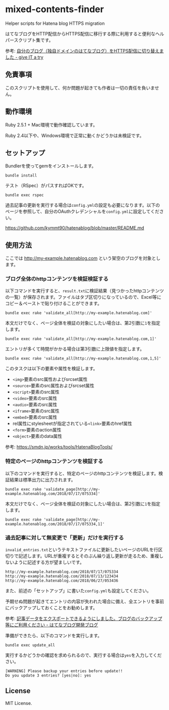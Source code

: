 # mixed-contents-finder
Helper scripts for Hatena blog HTTPS migration

はてなブログをHTTP配信からHTTPS配信に移行する際に利用すると便利なヘルパースクリプト集です。

参考: [自分のブログ（独自ドメインのはてなブログ）をHTTPS配信に切り替えました \- give IT a try](https://blog.jnito.com/entry/2018/07/16/084116)

## 免責事項

このスクリプトを使用して、何か問題が起きても作者は一切の責任を負いません。

## 動作環境

Ruby 2.5.1 + Mac環境で動作確認しています。

Ruby 2.4以下や、Windows環境で正常に動くかどうかは未検証です。

## セットアップ

Bundlerを使ってgemをインストールします。

```
bundle install
```

テスト（RSpec）がパスすればOKです。

```
bundle exec rspec
```

過去記事の更新を実行する場合は`config.yml`の設定も必要になります。以下のページを参照して、自分のOAuthクレデンシャルを`config.yml`に設定してください。

https://github.com/kymmt90/hatenablog/blob/master/README.md

## 使用方法

ここでは http://my-example.hatenablog.com という架空のブログを対象とします。

### ブログ全体のhttpコンテンツを検証検証する

以下コマンドを実行すると、`result.txt`に検証結果（見つかったhttpコンテンツの一覧）が保存されます。ファイルはタブ区切りになっているので、Excel等にコピー＆ペーストで貼り付けることができます。

```
bundle exec rake 'validate_all[http://my-example.hatenablog.com]'
```

本文だけでなく、ページ全体を検証の対象にしたい場合は、第2引数に`1`を指定します。

```
bundle exec rake 'validate_all[http://my-example.hatenablog.com,1]'
```

エントリが多くて時間がかかる場合は第3引数に上限値を指定します。

```
bundle exec rake 'validate_all[http://my-example.hatenablog.com,1,5]'
```

このタスクは以下の要素や属性を検証します。

- `<img>`要素のsrc属性およびsrcset属性
- `<source>`要素のsrc属性およびsrcset属性
- `<script>`要素のsrc属性
- `<video>`要素のsrc属性
- `<audio>`要素のsrc属性
- `<iframe>`要素のsrc属性
- `<embed>`要素のsrc属性
- rel属性にstylesheetが指定されている`<link>`要素のhref属性
- `<form>`要素のaction属性
- `<object>`要素のdata属性

参考: https://smdn.jp/works/tools/HatenaBlogTools/

### 特定のページのhttpコンテンツを検証する

以下のコマンドを実行すると、特定のページのhttpコンテンツを検証します。検証結果は標準出力に出力されます。

```
bundle exec rake 'validate_page[http://my-example.hatenablog.com/2018/07/17/075334]'
```

本文だけでなく、ページ全体を検証の対象にしたい場合は、第2引数に`1`を指定します。

```
bundle exec rake 'validate_page[http://my-example.hatenablog.com/2018/07/17/075334,1]'
```

### 過去記事に対して無変更で「更新」だけを実行する

`invalid_entries.txt`というテキストファイルに更新したいページのURLを行区切りで記述します。URLが重複するとそのぶん繰り返し更新が走るため、重複しないように記述する方が望ましいです。

```
http://my-example.hatenablog.com/2018/07/17/075334
http://my-example.hatenablog.com/2018/07/13/123434
http://my-example.hatenablog.com/2018/06/27/053436
```

また、前述の「セットアップ」に書いた`config.yml`も設定してください。

予期せぬ問題が起きてエントリの内容が失われた場合に備え、全エントリを事前にバックアップしておくことをお勧めします。

参考: [記事データをエクスポートできるようにしました。ブログのバックアップ等にご利用ください \- はてなブログ開発ブログ](http://staff.hatenablog.com/entry/2014/08/22/180000)

準備ができたら、以下のコマンドを実行します。

```
bundle exec update_all
```

実行するかどうかの確認を求められるので、実行する場合は`yes`を入力してください。

```
[WARNING] Please backup your entries before update!!
Do you update 3 entries? [yes|no]: yes
```

## License
MIT License.